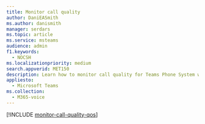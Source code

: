 ```yaml
---
title: Monitor call quality
author: DaniEASmith
ms.author: danismith
manager: serdars
ms.topic: article
ms.service: msteams
audience: admin
f1.keywords: 
  - NOCSH
ms.localizationpriority: medium
search.appverid: MET150
description: Learn how to monitor call quality for Teams Phone System with Calling Plan.
appliesto: 
  - Microsoft Teams
ms.collection: 
  - M365-voice
---
```


[!INCLUDE [monitor-call-quality-qos](../monitor-call-quality-qos.md)]
